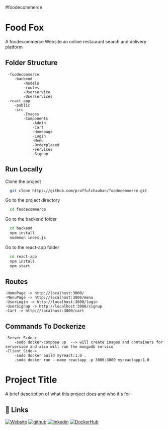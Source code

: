 #foodecommerce
# Food Fox

A foodecommerce Website an online restaurant search and delivery platform

## Folder Structure
     -foodecommerce
        -backend
            -models
            -routes
            -Userservice
            -Userservices
     -react-app
        -public
        -src
            -Images
            -Components
                -Admin
                -Cart
                -Homepage
                -Login
                -Menu
                -Orderplaced
                -Services
                -Signup
## Run Locally

Clone the project

```bash
  git clone https://github.com/praffulchauhan/foodecommerce.git
```

Go to the project directory

```bash
  cd foodecommerce
```
Go to the backend folder

```bash
  cd backend
  npm install
  nodemon index.js
```
Go to the react-app folder

```bash
  cd react-app
  npm install
  npm start
```



## Routes
    -HomePage -> http://localhost:3000/
    -MenuPage -> http://localhost:3000/menu
    -UserLogin -> http://localhost:3000/login
    -UserSignup -> http://localhost:3000/signup
    -Cart -> http://localhost:3000/cart
## Commands To Dockerize
    -Server Side->
        -sudo docker-compose up  --> will create images and containers for serverside and also will run the mongodb service
    -Client Side->
        -sudo docker build myreact:1.0 .
        -sudo docker run --name reactapp -p 3000:3000 myreactapp:1.0

# Project Title

A brief description of what this project does and who it's for


## 🔗 Links
[![Website](https://img.shields.io/badge/Website-Link-yellowgreen)](http://23.22.66.62:3000/)
[![github](https://img.shields.io/badge/github-Link-yellowgreen)](https://github.com/praffulchauhan/foodecommerce/)
[![linkedin](https://img.shields.io/badge/Linkedin-Link-yellowgreen)]()
[![DockerHub](https://img.shields.io/badge/DockerHub-Link-yellowgreen)]()


